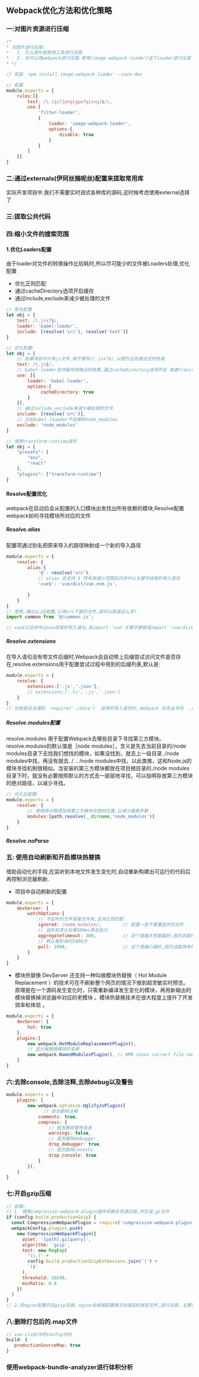 ## Webpack优化方法和优化策略

### 一:对图片资源进行压缩
```javascript
/*
* 对图片进行压缩:
*   1. 引入图片前使用工具进行压缩
*   2. 也可以用webpack进行压缩.使用(image-webpack-loader)这个loader进行压缩
* */

// 安装  npm install image-webpack-loader --save-dev

// 配置
module.exports = {
    rules:[{
        test: /\.(gif|png|gpe?g|svg)$/i,
        use:[
            'filter-loader',
            {
                loader: 'image-webpack-loader',
                options:{
                    disable: true
                }
            }
        ]
    }]
}
```

### 二:通过externals(伊珂丝摘呢丝)配置来提取常用库
实际开发项目中,我们不需要实时调式各种库的源码,这时候考虑使用external选择了



### 三:提取公共代码



### 四:缩小文件的搜索范围
#### 1.优化Loaders配置
由于loader对文件的转换操作比较耗时,所以尽可能少的文件被Loaders处理,优化配置
- 优化正则匹配
- 通过cacheDirectory选项开启缓存
- 通过include,exclude来减少被处理的文件
```javascript
// 原先配置
let obj = {
    test: /\.jsx?$/,
    loader: 'babel-loader',
    include: [resolve('src'), resolve('test')]
}

// 优化配置:
let obj = {
    // 如果项目中只有js文件,就不要写/\.jsx?$/,以提升正则表达式的性能
    test: /\.js$/,
    // babel-loader支持缓存转换出的结果,通过cacheDirectory选项开启 或者transform-runtime 插件
    use: [{
        loader: 'babel-loader',
        options:{
             cacheDirectory: true
        } 
    }],
    // 通过include,exclude来减少被处理的文件
    include: [resolve('src')],
    // 比如babel-loaader不去解析node_modules
    exclude: 'node_modules'
}

// 使用transform-runtime插件
let obj = {
    "presets": [
        "env",
        "react"
    ],
    "plugins": ["transform-runtime"]
}
```


#### Resolve配置优化
webpack在启动后会从配置的入口模块出发找出所有依赖的模块,Resolve配置webpack如何寻找模块所对应的文件

##### Resolve.alias
配置项通过别名把原来导入的路径映射成一个新的导入路径
```javascript
module.exports = {
    resolve: {
        alias:{
            '@': resolve('src'),
            // alias 还支持 $ 符号来缩小范围到只命中以关键字结尾的导入语句
            'vue$': 'vue/dist/vue.esm.js',
            
        }
    }  
}   
// 使用,通过以上@配置,引用src下面的文件,就可以直接这么写?
import common from '@/common.js';

// vue$只会命中以vue结尾的导入语句,及import 'vue'关键字替换成import 'vue/dist/vue.esm.js'
```

##### Resolve.extensions
在导入语句没有带文件后缀时,Webpack会自动带上后缀尝试访问文件是否存在,resolve.extensions用于配置尝试过程中用到的后缀列表,默认是:
```javascript
module.exports = {
    resolve: {
        extensions:['.js','.json'],
        // extensions:['.ts','.js','.json']
    }  
} 
// 也就是说当遇到  require('./data')  这样的导入语句时，Webpack 会先去寻找  ./data.js  文件，如果该文件不存在就去寻找  ./data.json  文件， 如果还是找不到就报错。
```

##### Resolve.modules配置
resolve.modules 用于配置Webpack去哪些目录下寻找第三方模块。resolve.modules的默认值是［node modules］，含义是先去当前目录的/node modules目录下去找我们想找的模块，如果没找到，就去上一级目录../node modules中找，再没有就去../ .. /node modules中找，以此类推，这和Node.js的模块寻找机制很相似。当安装的第三方模块都放在项目根目录的./node modules目录下时，就没有必要按照默认的方式去一层层地寻找，可以指明存放第三方模块的绝对路径，以减少寻找。
```javascript
// 优化后配置:
module.exports = {
    resolve: {
        // 使用绝对路径指明第三方模块存放的位置,以减少搜索步骤
        modules:[path,resolve(__dirname,'node_modules')]
    }  
} 
```

##### Resolve.noParse


### 五: 使用自动刷新和开启模块热替换
借助自动化的手段,在监听到本地文件发生变化时,自动重新构建出可运行的代码后再控制浏览器刷新.
- 项目中自动刷新的配置
```javascript
module.exports = {
    devServer: {
        watchOptions:{
            // 不监听的文件或者文件夹,支持正则匹配
            ignored: /node_modules/,        // 配置一些不需要监听的文件
            // 监听到变化后等300ms再去执行
            aggregateTimeout: 300,          // 这个值越大性能越好,因为这能降低重新构建的频率
            // 默认每秒询问1000次
            poll: 1000,                     // 这个值越小越好,因为这能简单检查的频率
        }
    }  
} 
```
- 模块热替换
DevServer 还支持一种叫做模块热替换（ Hot Module Replacement ）的技术可在不刷新整个网页的情况下做到超灵敏实时预览。原理是在一个源码发生变化时，只需重新编译发生变化的模块，再用新输出的模块替换掉浏览器中对应的老模块 。模块热替换技术在很大程度上提升了开发效率和体验 。
```javascript
module.exports = {
    devServer: {
        hot: true
    },
    plugins:[
        new webpack.HotModuleReplacementPlugin(),
        // 显示被替换模块的名称
        new webpack.NamedModulesPlugin(), // HMR shows correct file names
    ]
} 
```


### 六:去除console,去除注释,去除debug以及警告
```javascript
module.exports = {
    plugins: [
        new webpack.optimize.UglifyJsPlugin({
              // 是否删除注释
            comments: true,
            compress: {
                // 是否删除警告信息
                warnings: false,
                // 是否删除debugger
                drop_debugger: true,
                // 是否删除console
                drop_console: true
            }
        }),
    ]
}
```

### 七:开启gzip压缩
```javascript
// 前端:
// 1. 使用compresion-webpack-plugin插件将静态资源压缩,并生成.gz文件
if (config.build.productionGzip) {
  const CompressionWebpackPlugin = require('compression-webpack-plugin')
  webpackConfig.plugins.push(
    new CompressionWebpackPlugin({
      asset: '[path].gz[query]',
      algorithm: 'gzip',
      test: new RegExp(
        '\\.(' +
        config.build.productionGzipExtensions.join('|') +
        ')$'
      ),
      threshold: 10240,
      minRatio: 0.8
    })
  )
}
// 2.将nginx配置开启gzip压缩，nginx会根据配置情况对指定的类型文件,进行压缩。主要针对js与css.如果文件路径中存在与原文件同名（加了个.gz），nginx会获取gz文件，如果找不到，会主动进行gzip压缩 
```


### 八:删除打包后的.map文件
```javascript
// vue-cli@2中的config中的
build: {
   productionSourceMap: true 
}

```









### 使用webpack-bundle-analyzer进行体积分析

